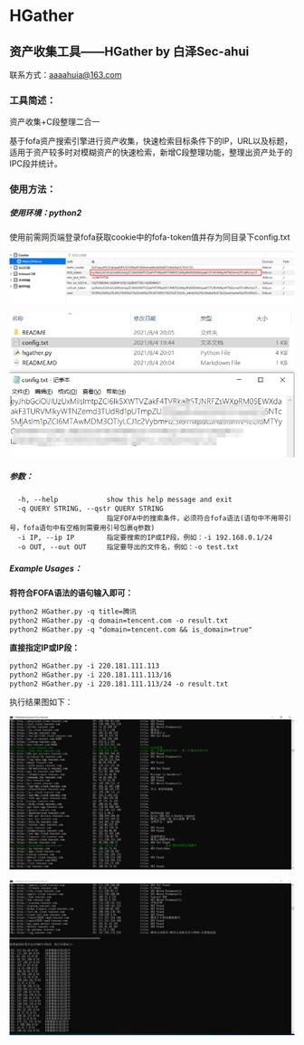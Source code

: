 # HGather

## 资产收集工具——HGather by 白泽Sec-ahui

联系方式：aaaahuia@163.com

### 工具简述：

资产收集+C段整理二合一

基于fofa资产搜索引擎进行资产收集，快速检索目标条件下的IP，URL以及标题，适用于资产较多时对模糊资产的快速检索，新增C段整理功能，整理出资产处于的IPC段并统计。

### 使用方法：

##### 使用环境：python2

使用前需网页端登录fofa获取cookie中的fofa-token值并存为同目录下config.txt

![image-20210804200535786](README/image-20210804200535786.png)

![image-20210804200632981](README/image-20210804200632981.png)

##### 参数：

```
  -h, --help            show this help message and exit
  -q QUERY STRING, --qstr QUERY STRING
                        指定FOFA中的搜索条件，必须符合fofa语法(语句中不用带引号，fofa语句中有空格则需要用引号包裹q参数)
  -i IP, --ip IP        指定要搜索的IP或IP段，例如：-i 192.168.0.1/24
  -o OUT, --out OUT     指定要导出的文件名，例如：-o test.txt
```

##### Example Usages：

**将符合FOFA语法的语句输入即可：**

```
python2 HGather.py -q title=腾讯
python2 HGather.py -q domain=tencent.com -o result.txt
python2 HGather.py -q "domain=tencent.com && is_domain=true"
```

**直接指定IP或IP段：**

```
python2 HGather.py -i 220.181.111.113
python2 HGather.py -i 220.181.111.113/16
python2 HGather.py -i 220.181.111.113/24 -o result.txt
```

执行结果图如下：

![image-20211014163404740](README/image-20211014163404740.png)

![image-20211014164447843](README/image-20211014164447843.png)

